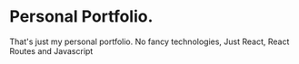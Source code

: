 # Personal Portfolio.

That's just my personal portfolio.
No fancy technologies, Just React, React Routes and Javascript
